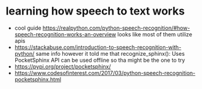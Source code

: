 # learning how speech to text works

- cool guide https://realpython.com/python-speech-recognition/#how-speech-recognition-works-an-overview looks like most of them utilize apis
- https://stackabuse.com/introduction-to-speech-recognition-with-python/ same info however it told me that recognize_sphinx(): Uses PocketSphinx API can be used offline so tha might be the one to try
- https://pypi.org/project/pocketsphinx/
- https://www.codesofinterest.com/2017/03/python-speech-recognition-pocketsphinx.html

